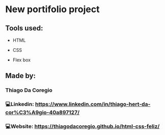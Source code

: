 # New portifolio project

## Tools used:

* HTML

* CSS

* Flex box


## Made by:

### Thiago Da Coregio

### :computer:Linkedin: https://www.linkedin.com/in/thiago-hert-da-cor%C3%A9gio-40a897127/

### :computer:Website: https://thiagodacoregio.github.io/html-css-feliz/
